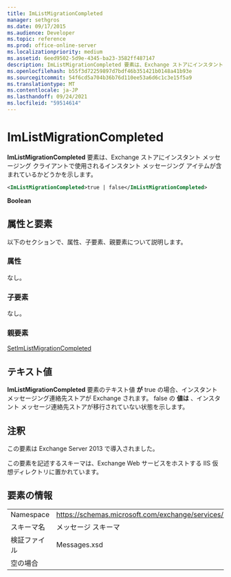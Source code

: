 ```yaml
---
title: ImListMigrationCompleted
manager: sethgros
ms.date: 09/17/2015
ms.audience: Developer
ms.topic: reference
ms.prod: office-online-server
ms.localizationpriority: medium
ms.assetid: 6eed9502-5d9e-4345-ba23-3582ff487147
description: ImListMigrationCompleted 要素は、Exchange ストアにインスタント メッセージング クライアントで使用されるインスタント メッセージング アイテムが含まれているかどうかを示します。
ms.openlocfilehash: b55f3d72259897d7bdf46b351421b0148a41b93e
ms.sourcegitcommit: 54f6cd5a704b36b76d110ee53a6d6c1c3e15f5a9
ms.translationtype: MT
ms.contentlocale: ja-JP
ms.lasthandoff: 09/24/2021
ms.locfileid: "59514614"
---
```

# <a name="imlistmigrationcompleted"></a>ImListMigrationCompleted

**ImListMigrationCompleted** 要素は、Exchange ストアにインスタント メッセージング クライアントで使用されるインスタント メッセージング アイテムが含まれているかどうかを示します。 
  
```XML
<ImListMigrationCompleted>true | false</ImListMigrationCompleted>
```

 **Boolean**
## <a name="attributes-and-elements"></a>属性と要素

以下のセクションで、属性、子要素、親要素について説明します。
  
### <a name="attributes"></a>属性

なし。
  
### <a name="child-elements"></a>子要素

なし。
  
### <a name="parent-elements"></a>親要素

[SetImListMigrationCompleted](setimlistmigrationcompleted.md)
  
## <a name="text-value"></a>テキスト値

**ImListMigrationCompleted** 要素のテキスト値 **が** true の場合、インスタント メッセージング連絡先ストアが Exchange されます。 false の **値は** 、インスタント メッセージ連絡先ストアが移行されていない状態を示します。 
  
## <a name="remarks"></a>注釈

この要素は Exchange Server 2013 で導入されました。
  
この要素を記述するスキーマは、Exchange Web サービスをホストする IIS 仮想ディレクトリに置かれています。
  
## <a name="element-information"></a>要素の情報

|||
|:-----|:-----|
|Namespace  <br/> |https://schemas.microsoft.com/exchange/services/2006/messages  <br/> |
|スキーマ名  <br/> |メッセージ スキーマ  <br/> |
|検証ファイル  <br/> |Messages.xsd  <br/> |
|空の場合  <br/> ||
   

